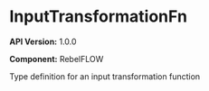 # InputTransformationFn

**API Version:** 1.0.0

**Component:** RebelFLOW

Type definition for an input transformation function

